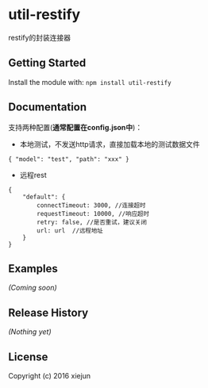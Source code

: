 # util-restify

restify的封装连接器

## Getting Started
Install the module with: `npm install util-restify`

## Documentation
支持两种配置(**通常配置在config.json中**)：

+ 本地测试，不发送http请求，直接加载本地的测试数据文件

```
{ "model": "test", "path": "xxx" }
```

+ 远程rest

```
{
	"default": {
		connectTimeout: 3000, //连接超时
		requestTimeout: 10000, //响应超时
		retry: false, //是否重试，建议关闭
		url: url  //远程地址
	}
}
```

## Examples
_(Coming soon)_

## Release History
_(Nothing yet)_

## License
Copyright (c) 2016 xiejun